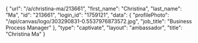 {
    "url": "\/a\/christina-ma\/213661",
    "first_name": "Christina",
    "last_name": "Ma",
    "id": "213661",
    "login_id": "1759121",
    "data": {
        "profilePhoto": "\/api\/canvas\/logo\/303290831-0.5537976873572.jpg",
        "job_title": "Business Process Manager"
    },
    "type": "captivate",
    "layout": "ambassador",
    "title": "Christina Ma"
}
